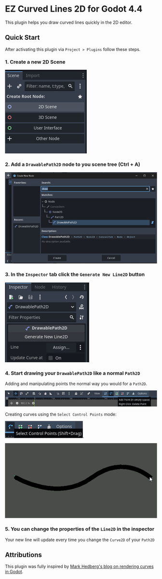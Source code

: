 # EZ Curved Lines 2D for Godot 4.4

This plugin helps you draw curved lines quickly in the 2D editor.

## Quick Start

After activating this plugin via `Project > Plugins` follow these steps.

### 1. Create a new 2D Scene

![Create a new scene](./screenshots/image.png)

### 2. Add a `DrawablePath2D` node to you scene tree (Ctrl + A)

![Add a DrawablePath2D](./screenshots/image-1.png)

### 3. In the `Inspector` tab click the `Generate New Line2D` button

![Generate a new Line2D](./screenshots/image-2.png)

### 4. Start drawing your `DrawablePath2D` like a normal `Path2D`

Adding and manipulating points the normal way you would for a `Path2D`.

![Path2D tool buttons](./screenshots/image-3.png)

Creating curves using the `Select Control Points` mode:

 ![Select Control Points button](./screenshots/image-4.png).

![Editing the DrawablePath2D](./screenshots/changing-curve.gif)

### 5. You can change the properties of the `Line2D` in the inspector

Your new line will update every time you change the `Curve2D` of your `Path2D`


## Attributions

This plugin was fully inspired by [Mark Hedberg's blog on rendering curves in Godot](https://www.hedberggames.com/blog/rendering-curves-in-godot).

